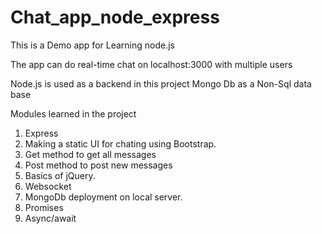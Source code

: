 # Chat_app_node_express
This is a Demo app for Learning node.js

The app can do real-time chat on localhost:3000 with multiple users


Node.js is used as a backend in this project
Mongo Db as a Non-Sql data base

Modules learned in the project
1) Express
2) Making a static UI for chating using Bootstrap.
3) Get method to get all messages
4) Post method to post new messages
5) Basics of jQuery.
6) Websocket
7) MongoDb deployment on local server.
8) Promises
9) Async/await
